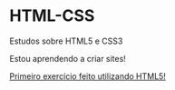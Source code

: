 # HTML-CSS
Estudos sobre HTML5 e CSS3

Estou aprendendo a criar sites!

<a href="https://joseaugusto-15.github.io/HTML-CSS/Exercícios/ex001/ola_mundo.html" target="_blank">Primeiro exercício feito utilizando HTML5!</a>